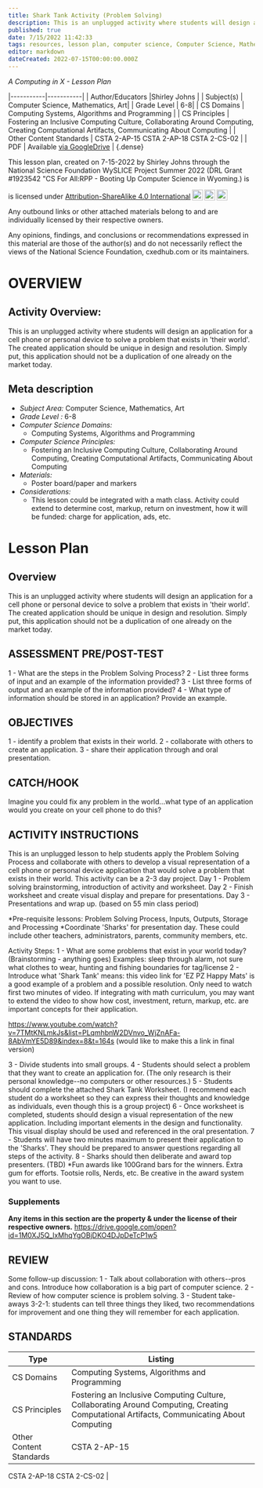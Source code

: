 ```yaml
---
title: Shark Tank Activity (Problem Solving)
description: This is an unplugged activity where students will design an application for a cell phone or personal device to solve a problem that exists in 'their world'.  The created application should be unique in design and resolution. Simply put, this application should not be a duplication of one already on the market today.
published: true
date: 7/15/2022 11:42:33
tags: resources, lesson plan, computer science, Computer Science, Mathematics, Art 
editor: markdown
dateCreated: 2022-07-15T00:00:00.000Z
---
```

*A Computing in X - Lesson Plan*

|-----------|-----------|
| Author/Educators |Shirley Johns |
| Subject(s) | Computer Science, Mathematics, Art|
| Grade Level | 6-8|
| CS Domains | Computing Systems, Algorithms and Programming |
| CS Principles | Fostering an Inclusive Computing Culture, Collaborating Around Computing, Creating Computational Artifacts, Communicating About Computing |
| Other Content Standards | CSTA 2-AP-15
CSTA 2-AP-18
CSTA 2-CS-02 | 
| PDF | Available [via GoogleDrive](https://drive.google.com/open?id=1QoZzQU954RW_D-4GA8Eer1Ykh1rI_8Sb) |
{.dense}






This lesson plan, created on 7-15-2022 by Shirley Johns through the National Science Foundation WySLICE Project Summer 2022 (DRL Grant #1923542 "CS For All:RPP - Booting Up Computer Science in Wyoming.) is  <p xmlns:cc="http://creativecommons.org/ns#" >  is licensed under <a href="http://creativecommons.org/licenses/by-sa/4.0/?ref=chooser-v1" target="_blank" rel="license noopener noreferrer" style="display:inline-block;">Attribution-ShareAlike 4.0 International<img style="height:22px!important;margin-left:3px;vertical-align:text-bottom;" src="https://mirrors.creativecommons.org/presskit/icons/cc.svg?ref=chooser-v1"><img style="height:22px!important;margin-left:3px;vertical-align:text-bottom;" src="https://mirrors.creativecommons.org/presskit/icons/by.svg?ref=chooser-v1"><img style="height:22px!important;margin-left:3px;vertical-align:text-bottom;" src="https://mirrors.creativecommons.org/presskit/icons/sa.svg?ref=chooser-v1"></a></p>


Any outbound links or other attached materials belong to and are individually licensed by their respective owners. 


Any opinions, findings, and conclusions or recommendations expressed in this material are those of the author(s) and do not necessarily reflect the views of the National Science Foundation, cxedhub.com or its maintainers.


# OVERVIEW
## Activity Overview:  
This is an unplugged activity where students will design an application for a cell phone or personal device to solve a problem that exists in 'their world'.  The created application should be unique in design and resolution. Simply put, this application should not be a duplication of one already on the market today.
## Meta description
+ *Subject Area:* Computer Science, Mathematics, Art 
+ *Grade Level :* 6-8 
+ *Computer Science Domains:*
   + Computing Systems, Algorithms and Programming
+ *Computer Science Principles:*
   + Fostering an Inclusive Computing Culture, Collaborating Around Computing, Creating Computational Artifacts, Communicating About Computing
+ *Materials:* 
   + Poster board/paper and markers
+ *Considerations:*
   + This lesson could be integrated with a math class. Activity could extend to determine cost, markup, return on investment, how it will be funded: charge for application, ads, etc.


# Lesson Plan
## Overview
This is an unplugged activity where students will design an application for a cell phone or personal device to solve a problem that exists in 'their world'.  The created application should be unique in design and resolution. Simply put, this application should not be a duplication of one already on the market today.
## ASSESSMENT PRE/POST-TEST
1 - What are the steps in the Problem Solving Process?
2 - List three forms of input and an example of the information provided?
3 - List three forms of output and an example of the information provided?
4 - What type of information should be stored in an application? Provide an example.
## OBJECTIVES
1 - identify a problem that exists in their world.
2 - collaborate with others to create an application.
3 - share their application through and oral presentation.


## CATCH/HOOK
Imagine you could fix any problem in the world...what type of an application would you create on your cell phone to do this?


## ACTIVITY INSTRUCTIONS
This is an unplugged lesson to help students apply the Problem Solving Process and collaborate with others to develop a visual representation of a cell phone or personal device application that would solve a problem that exists in their world. This activity can be a 2-3 day project. Day 1 - Problem solving brainstorming, introduction of activity and worksheet. Day 2 - Finish worksheet and create visual display and prepare for presentations. Day 3 - Presentations and wrap up. (based on 55 min class period)


*Pre-requisite lessons: Problem Solving Process, Inputs, Outputs, Storage and Processing
*Coordinate 'Sharks' for presentation day. These could include other teachers, administrators, parents, community members, etc.


Activity Steps:
1 - What are some problems that exist in your world today? (Brainstorming - anything goes)
Examples: sleep through alarm, not sure what clothes to wear, hunting and fishing boundaries for tag/license
2 - Introduce what 'Shark Tank' means: this video link for 'EZ PZ Happy Mats' is a good example of a problem and a possible resolution. Only need to watch first two minutes of video. If integrating with math curriculum, you may want to extend the video to show how cost, investment, return, markup, etc. are important concepts for their application.


https://www.youtube.com/watch?v=7TMtKNLmkJs&list=PLqmhbnW2DVnvo_WjZnAFa-8AbVmYE5D89&index=8&t=164s (would like to make this a link in final version)


3 - Divide students into small groups.
4 - Students should select a problem that they want to create an application for. (The only research is their personal knowledge--no computers or other resources.)
5 - Students should complete the attached Shark Tank Worksheet. (I recommend each student do a worksheet so they can express their thoughts and knowledge as individuals, even though this is a group project)
6 - Once worksheet is completed, students should design a visual representation of the new application. Including important elements in the design and functionality. This visual display should be used and referenced in the oral presentation.
7 - Students will have two minutes maximum to present their application to the 'Sharks'. They should be prepared to answer questions regarding all steps of the activity. 
8 - Sharks should then deliberate and award top presenters. (TBD)
*Fun awards like 100Grand bars for the winners. Extra gum for efforts. Tootsie rolls, Nerds, etc. Be creative in the award system you want to use.


### Supplements
**Any items in this section are the property & under the license of their respective owners.**
https://drive.google.com/open?id=1M0XJ5Q_lxMhqYgOBjDKO4DJpDeTcP1w5




## REVIEW
Some follow-up discussion:
1 - Talk about collaboration with others--pros and cons. Introduce how collaboration is a big part of computer science.
2 - Review of how computer science is problem solving.
3 - Student take-aways 3-2-1: students can tell three things they liked, two recommendations for improvement and one thing they will remember for each application.
## STANDARDS        
| Type | Listing | 
|-----------|-----------|
| CS Domains  | Computing Systems, Algorithms and Programming|
| CS Principles   | Fostering an Inclusive Computing Culture, Collaborating Around Computing, Creating Computational Artifacts, Communicating About Computing|
| Other Content Standards | CSTA 2-AP-15
CSTA 2-AP-18
CSTA 2-CS-02  |